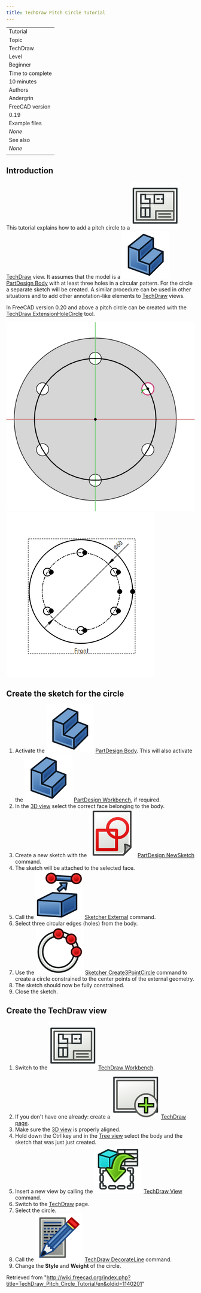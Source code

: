 ```yaml
---
title: TechDraw Pitch Circle Tutorial
---
```


|                  |
| ---------------- |
| Tutorial         |
| Topic            |
| TechDraw         |
| Level            |
| Beginner         |
| Time to complete |
| 10 minutes       |
| Authors          |
| Andergrin        |
| FreeCAD version  |
| 0.19             |
| Example files    |
| _None_           |
| See also         |
| _None_           |
|                  |

## Introduction

This tutorial explains how to add a pitch circle to a ![](/src/assets/images/Workbench_TechDraw.svg) [TechDraw](/TechDraw_Workbench "TechDraw Workbench") view. It assumes that the model is a ![](/src/assets/images/PartDesign_Body.svg) [PartDesign Body](/PartDesign_Body "PartDesign Body") with at least three holes in a circular pattern. For the circle a separate sketch will be created. A similar procedure can be used in other situations and to add other annotation-like elements to [TechDraw](/TechDraw_Workbench "TechDraw Workbench") views.

In FreeCAD version 0.20 and above a pitch circle can be created with the [TechDraw ExtensionHoleCircle](/TechDraw_ExtensionHoleCircle "TechDraw ExtensionHoleCircle") tool.

![](/src/assets/images/Circle.png)
![](/src/assets/images/Pitch_Circle.png)

## Create the sketch for the circle

1. Activate the ![](/src/assets/images/PartDesign_Body.svg) [PartDesign Body](/PartDesign_Body "PartDesign Body"). This will also activate the ![](/src/assets/images/Workbench_PartDesign.svg) [PartDesign Workbench](/PartDesign_Workbench "PartDesign Workbench"), if required.
2. In the [3D view](/3D_view "3D view") select the correct face belonging to the body.
3. Create a new sketch with the ![](/src/assets/images/PartDesign_NewSketch.svg) [PartDesign NewSketch](/PartDesign_NewSketch "PartDesign NewSketch") command.
4. The sketch will be attached to the selected face.
5. Call the ![](/src/assets/images/Sketcher_External.svg) [Sketcher External](/Sketcher_External "Sketcher External") command.
6. Select three circular edges (holes) from the body.
7. Use the ![](/src/assets/images/Sketcher_Create3PointCircle.svg) [Sketcher Create3PointCircle](/Sketcher_Create3PointCircle "Sketcher Create3PointCircle") command to create a circle constrained to the center points of the external geometry.
8. The sketch should now be fully constrained.
9. Close the sketch.

## Create the TechDraw view

1. Switch to the ![](/src/assets/images/Workbench_TechDraw.svg) [TechDraw Workbench](/TechDraw_Workbench "TechDraw Workbench").
2. If you don't have one already: create a ![](/src/assets/images/TechDraw_PageDefault.svg) [TechDraw page](/TechDraw_PageDefault "TechDraw PageDefault").
3. Make sure the [3D view](/3D_view "3D view") is properly aligned.
4. Hold down the Ctrl key and in the [Tree view](/Tree_view "Tree view") select the body and the sketch that was just just created.
5. Insert a new view by calling the ![](/src/assets/images/TechDraw_View.svg) [TechDraw View](/TechDraw_View "TechDraw View") command.
6. Switch to the [TechDraw](/TechDraw_Workbench "TechDraw Workbench") page.
7. Select the circle.
8. Call the ![](/src/assets/images/TechDraw_DecorateLine.svg) [TechDraw DecorateLine](/TechDraw_DecorateLine "TechDraw DecorateLine") command.
9. Change the **Style** and **Weight** of the circle.

Retrieved from "<http://wiki.freecad.org/index.php?title=TechDraw_Pitch_Circle_Tutorial/en&oldid=1140201>"
